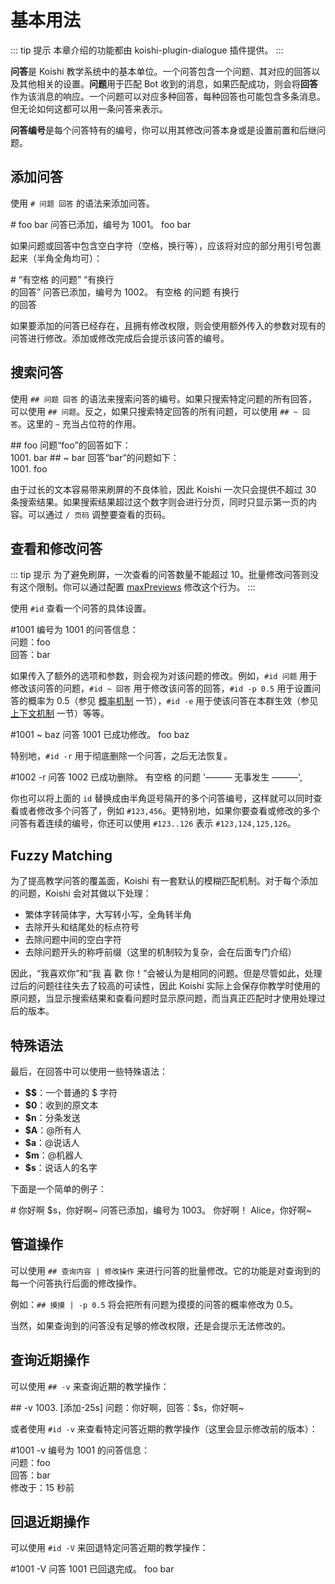 # 基本用法

::: tip 提示
本章介绍的功能都由 koishi-plugin-dialogue 插件提供。
:::

**问答**是 Koishi 教学系统中的基本单位。一个问答包含一个问题、其对应的回答以及其他相关的设置。**问题**用于匹配 Bot 收到的消息，如果匹配成功，则会将**回答**作为该消息的响应。一个问题可以对应多种回答，每种回答也可能包含多条消息。但无论如何这都可以用一条问答来表示。

**问答编号**是每个问答特有的编号，你可以用其修改问答本身或是设置前置和后继问题。

## 添加问答

使用 `# 问题 回答` 的语法来添加问答。

<chat-panel>
<chat-message nickname="Alice"># foo bar</chat-message>
<chat-message nickname="Koishi">问答已添加，编号为 1001。</chat-message>
<chat-message nickname="Alice">foo</chat-message>
<chat-message nickname="Koishi">bar</chat-message>
</chat-panel>

如果问题或回答中包含空白字符（空格，换行等），应该将对应的部分用引号包裹起来（半角全角均可）：

<chat-panel>
<chat-message nickname="Alice"># “有空格 的问题” “有换行<br>的回答”</chat-message>
<chat-message nickname="Koishi">问答已添加，编号为 1002。</chat-message>
<chat-message nickname="Alice">有空格 的问题</chat-message>
<chat-message nickname="Koishi">有换行<br>的回答</chat-message>
</chat-panel>

如果要添加的问答已经存在，且拥有修改权限，则会使用额外传入的参数对现有的问答进行修改。添加或修改完成后会提示该问答的编号。

## 搜索问答

使用 `## 问题 回答` 的语法来搜索问答的编号。如果只搜索特定问题的所有回答，可以使用 `## 问题`。反之，如果只搜索特定回答的所有问题，可以使用 `## ~ 回答`。这里的 `~` 充当占位符的作用。

<chat-panel>
<chat-message nickname="Alice">## foo</chat-message>
<chat-message nickname="Koishi">问题“foo”的回答如下：<br>1001. bar</chat-message>
<chat-message nickname="Alice">## ~ bar</chat-message>
<chat-message nickname="Koishi">回答“bar”的问题如下：<br>1001. foo</chat-message>
</chat-panel>

由于过长的文本容易带来刷屏的不良体验，因此 Koishi 一次只会提供不超过 30 条搜索结果。如果搜索结果超过这个数字则会进行分页，同时只显示第一页的内容。可以通过 `/ 页码` 调整要查看的页码。

## 查看和修改问答

::: tip 提示
为了避免刷屏，一次查看的问答数量不能超过 10。批量修改问答则没有这个限制。你可以通过配置 [maxPreviews](./config.md#max-previews) 修改这个行为。
:::

使用 `#id` 查看一个问答的具体设置。

<chat-panel>
<chat-message nickname="Alice">#1001</chat-message>
<chat-message nickname="Koishi">编号为 1001 的问答信息：<br>问题：foo<br>回答：bar</chat-message>
</chat-panel>

如果传入了额外的选项和参数，则会视为对该问题的修改。例如，`#id 问题` 用于修改该问答的问题，`#id ~ 回答` 用于修改该问答的回答，`#id -p 0.5` 用于设置问答的概率为 0.5（参见 [概率机制](./prob.md) 一节），`#id -e` 用于使该问答在本群生效（参见 [上下文机制](./context.md) 一节）等等。

<chat-panel>
<chat-message nickname="Alice">#1001 ~ baz</chat-message>
<chat-message nickname="Koishi">问答 1001 已成功修改。</chat-message>
<chat-message nickname="Alice">foo</chat-message>
<chat-message nickname="Koishi">baz</chat-message>
</chat-panel>

特别地，`#id -r` 用于彻底删除一个问答，之后无法恢复。

<chat-panel>
<chat-message nickname="Alice">#1002 -r</chat-message>
<chat-message nickname="Koishi">问答 1002 已成功删除。</chat-message>
<chat-message nickname="Alice">有空格 的问题</chat-message>
  '——— 无事发生 ———',
</chat-panel>

你也可以将上面的 `id` 替换成由半角逗号隔开的多个问答编号，这样就可以同时查看或者修改多个问答了，例如 `#123,456`。更特别地，如果你要查看或修改的多个问答有着连续的编号，你还可以使用 `#123..126` 表示 `#123,124,125,126`。

## Fuzzy Matching

为了提高教学问答的覆盖面，Koishi 有一套默认的模糊匹配机制。对于每个添加的问题，Koishi 会对其做以下处理：

- 繁体字转简体字，大写转小写，全角转半角
- 去除开头和结尾处的标点符号
- 去除问题中间的空白字符
- 去除问题开头的称呼前缀（这里的机制较为复杂，会在后面专门介绍）

因此，“我喜欢你”和“我 喜 歡 你！”会被认为是相同的问题。但是尽管如此，处理过后的问题往往失去了较高的可读性，因此 Koishi 实际上会保存你教学时使用的原问题，当显示搜索结果和查看问题时显示原问题，而当真正匹配时才使用处理过后的版本。

## 特殊语法

最后，在回答中可以使用一些特殊语法：

- **$$**：一个普通的 $ 字符
- **$0**：收到的原文本
- **$n**：分条发送
- **$A**：@所有人
- **$a**：@说话人
- **$m**：@机器人
- **$s**：说话人的名字

下面是一个简单的例子：

<chat-panel>
<chat-message nickname="Alice"># 你好啊 $s，你好啊~</chat-message>
<chat-message nickname="Koishi">问答已添加，编号为 1003。</chat-message>
<chat-message nickname="Alice">你好啊！</chat-message>
<chat-message nickname="Koishi">Alice，你好啊~</chat-message>
</chat-panel>

## 管道操作

可以使用 `## 查询内容 | 修改操作` 来进行问答的批量修改。它的功能是对查询到的每一个问答执行后面的修改操作。

例如：`## 摸摸 | -p 0.5` 将会把所有问题为摸摸的问答的概率修改为 0.5。

当然，如果查询到的问答没有足够的修改权限，还是会提示无法修改的。

## 查询近期操作

可以使用 `## -v` 来查询近期的教学操作：

<chat-panel>
<chat-message nickname="Alice">## -v</chat-message>
<chat-message nickname="Koishi">1003. [添加-25s] 问题：你好啊，回答：$s，你好啊~</chat-message>
</chat-panel>

或者使用 `#id -v` 来查看特定问答近期的教学操作（这里会显示修改前的版本）：

<chat-panel>
<chat-message nickname="Alice">#1001 -v</chat-message>
<chat-message nickname="Koishi">编号为 1001 的问答信息：<br>问题：foo<br>回答：bar<br>修改于：15 秒前</chat-message>
</chat-panel>

## 回退近期操作

可以使用 `#id -V` 来回退特定问答近期的教学操作：

<chat-panel>
<chat-message nickname="Alice">#1001 -V</chat-message>
<chat-message nickname="Koishi">问答 1001 已回退完成。</chat-message>
<chat-message nickname="Alice">foo</chat-message>
<chat-message nickname="Koishi">bar</chat-message>
</chat-panel>
